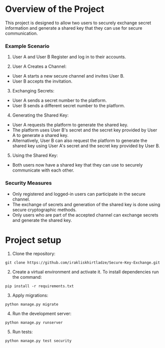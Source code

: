 # Overview of the Project
This project is designed to allow two users to securely exchange secret information and generate a 
shared key that they can use for secure communication.

### Example Scenario
1. User A and User B Register and log in to their accounts.


2. User A Creates a Channel:
- User A starts a new secure channel and invites User B.
- User B accepts the invitation.

3. Exchanging Secrets:
- User A sends a secret number to the platform.
- User B sends a different secret number to the platform.

4. Generating the Shared Key:
- User A requests the platform to generate the shared key.
- The platform uses User B's secret and the secret key provided by User A to generate a shared key.
- Alternatively, User B can also request the platform to generate the shared key using User A's secret
and the secret key provided by User B.

5. Using the Shared Key:
- Both users now have a shared key that they can use to securely communicate with each other.

### Security Measures
- Only registered and logged-in users can participate in the secure channel.
- The exchange of secrets and generation of the shared key is done using secure cryptographic methods.
- Only users who are part of the accepted channel can exchange secrets and generate the shared key.

# Project setup

1. Clone the repository:
```
git clone https://github.com/irakliskhirtladze/Secure-Key-Exchange.git
```
2. Create a virtual environment and activate it. To install dependencies run the command:
```
pip install -r requirements.txt
```
3. Apply migrations:
```
python manage.py migrate
```
4. Run the development server:
``` 
python manage.py runserver
```
5. Run tests:
```
python manage.py test security
```
